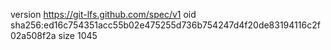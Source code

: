 version https://git-lfs.github.com/spec/v1
oid sha256:ed16c754351acc55b02e475255d736b754247d4f20de83194116c2f02a508f2a
size 1045
